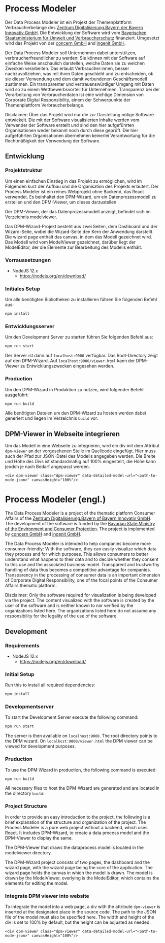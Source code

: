 # Process Modeler
Der Data Process Modeler ist ein Projekt der Themenplattform Verbraucherbelange des [Zentrum Digitalisierung.Bayern der Bayern Innovativ GmbH](https://www.bayern-innovativ.de/). Die Entwicklung der Software wird vom [Bayerischen Staatsministerium für Umwelt und Verbraucherschutz](https://www.stmuv.bayern.de/) finanziert. Umgesetzt wird das Projekt von der [concern GmbH](https://concern.de/) and [ingenit GmbH](https://www.ingenit.com/).

Der Data Process Modeler soll Unternehmen dabei unterstützen, verbraucherfreundlicher zu werden: Sie können mit der Software auf einfache Weise anschaulich darstellen, welche Daten sie zu welchen Zwecken verarbeiten. Das erlaubt Verbraucher:innen, besser nachzuvollziehen, was mit ihren Daten geschieht und zu entscheiden, ob sie dieser Verwendung und dem damit verbundenen Geschäftsmodell zustimmen. Ein transparenter und vertrauenswürdiger Umgang mit Daten wird so zu einem Wettbewerbsvorteil für Unternehmen. Transparenz bei der Verarbeitung von Verbraucherdaten ist eine wichtige Dimension von Corporate Digital Responsibility, einem der Schwerpunkte der Themenplattform Verbraucherbelange.

Disclaimer: Über das Projekt wird nur die zur Darstellung nötige Software entwickelt. Die mit der Software visualisierten Inhalte werden vom Verwender der Software erstellt und sind den hier aufgeführten Organisationen weder bekannt noch durch diese geprüft. Die hier aufgeführten Organisationen übernehmen keinerlei Verantwortung für die Rechtmäßigkeit der Verwendung der Software.




  
## Entwicklung

### Projektstruktur
Um einen einfachen Einstieg in das Projekt zu ermöglichen, wird im Folgenden kurz der Aufbau und die Organisation des Projekts erläutert.
Der Process Modeler ist ein reines Webprojekt ohne Backend, das React verwendet. 
Es beinhaltet den DPM-Wizard, um ein Datenprozessmodell zu erstellen und den DPM-Viewer, um dieses darzustellen.

Der DPM-Viewer, der das Datenprozessmodell anzeigt, befindet sich im Verzeichnis modelviewer.

Das DPM-Wizard-Projekt besteht aus zwei Seiten, dem Dashboard und der Wizard-Seite, wobei die Wizard-Seite den Kern der Anwendung darstellt.
Die wizard page enthält das canvas, in dem das Modell gezeichnet wird.
Das Modell wird vom ModelViewer gezeichnet, darüber liegt der ModelEditor, der die Elemente zur Bearbeitung des Modells enthält.

### Vorraussetzungen

* NodeJS 12.x
  * https://nodejs.org/en/download/

### Initiales Setup
Um alle benötigten Bibliotheken zu installieren führen Sie folgenden Befehl aus:
```bash
npm install
```

### Entwicklungsserver
Um den Development Server zu starten führen Sie folgenden Befehl aus:
```bash
npm run start
```
Der Server ist dann auf `localhost:9000` verfügbar. 
Das Root-Directory zeigt auf den DPM-Wizard. 
Auf `localhost:9000/viewer.html` kann der DPM-Viewer zu Entwicklungszwecken eingesehen werden. 

### Production
Um den DPM-Wizard in Produktion zu nutzen, wird folgender Befehl ausgeführt:
```bash
npm run build
```
Alle benötigten Dateien um den DPM-Wizard zu hosten werden dabei generiert und liegen im Verzeichnis `build` vor.

## DPM-Viewer in Webseite integrieren
Um das Modell in eine Webseite zu integrieren, wird ein div mit dem Attribut `dpm-viewer` an der vorgesehenen Stelle im Quellcode eingefügt.
Hier muss auch der Pfad zur JSON-Datei des Modells angegeben werden.
Die Breite und Höhe des Divs ist standardmäßig auf 100% eingestellt, die Höhe kann jeodch je nach Bedarf angepasst werden.
```xhtml
<div dpm-viewer class="dpm-viewer" data-detailed-model-url="<path-to-mode-json>" canvasHeight="100%"/>
```



# Process Modeler (engl.)
The Data Process Modeler is a project of the thematic platform Consumer Affairs of the [Zentrum Digitalisierung.Bayern of Bayern Innovativ GmbH](https://www.bayern-innovativ.de/). The development of the software is funded by the [Bavarian State Ministry of the Environment and Consumer Protection](https://www.stmuv.bayern.de/). The project is implemented by [concern GmbH](https://concern.de/) and [ingenit GmbH](https://www.ingenit.com/).

The Data Process Modeler is intended to help companies become more consumer-friendly: With the software, they can easily visualize which data they process and for which purposes. This allows consumers to better understand what happens to their data and to decide whether they consent to this use and the associated business model. Transparent and trustworthy handling of data thus becomes a competitive advantage for companies. Transparency in the processing of consumer data is an important dimension of Corporate Digital Responsibility, one of the focal points of the Consumer Affairs thematic platform.

Disclaimer: Only the software required for visualization is being developed via the project. The content visualized with the software is created by the user of the software and is neither known to nor verified by the organizations listed here. The organizations listed here do not assume any responsibility for the legality of the use of the software.


## Development

### Requirements

* NodeJS 12.x
  * https://nodejs.org/en/download/
  
### Initial Setup
Run this to install all required dependencies:
```bash
npm install
```

### Developmentserver
To start the Development Server execute the following command:
```bash
npm run start
```
The server is then available on `localhost:9000`. 
The root directory points to the DPM wizard. 
On `localhost:9000/viewer.html` the DPM viewer can be viewed for development purposes. 

### Pruduction
To use the DPM Wizard in production, the following command is executed:
```bash
npm run build
```
All necessary files to host the DPM-Wizard are generated and are located in the directory `build`.

### Project Structure
In order to provide an easy introduction to the project, the following is a brief explanation of the structure and organization of the project.
The Process Modeler is a pure web project without a backend, which uses React. 
It includes DPM-Wizard, to create a data process model and the DPM-Viewer to display the same.

The DPM-Viewer that draws the dataprocess model is located in the modelviewer directory.

The DPM-Wizard project consists of two pages, the dashboard and the wizard page, with the wizard page being the core of the application.
The wizard page holds the canvas in which the model is drawn.
The model is drawn by the ModelViewer, overlying is the ModelEditor, which contains the elements for editing the model.

### Integrate DPM viewer into website
To integrate the model into a web page, a div with the attribute `dpm-viewer` is inserted at the designated place in the source code.
The path to the JSON file of the model must also be specified here.
The width and height of the div is set to 100% by default, but the height can be adjusted as needed.
```xhtml
<div dpm-viewer class="dpm-viewer" data-detailed-model-url="<path-to-mode-json>" canvasHeight="100%"/>
```

